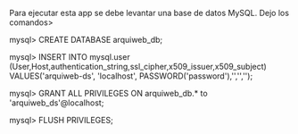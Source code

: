 Para ejecutar esta app se debe levantar una base de datos MySQL. Dejo los comandos>

mysql> CREATE DATABASE arquiweb_db;

mysql> INSERT INTO mysql.user (User,Host,authentication_string,ssl_cipher,x509_issuer,x509_subject)
        VALUES('arquiweb-ds', 'localhost', PASSWORD('password'),'','','');

mysql> GRANT ALL PRIVILEGES ON arquiweb_db.* to 'arquiweb_ds'@localhost;

mysql> FLUSH PRIVILEGES;


